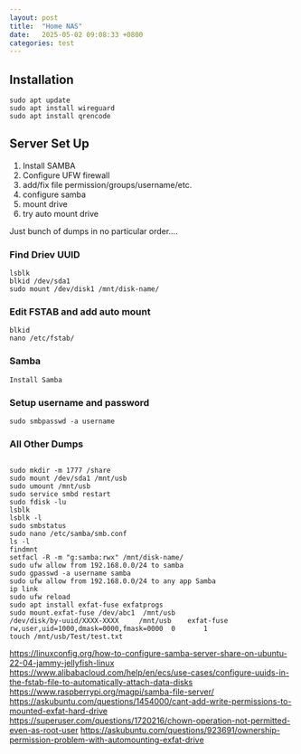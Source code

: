 ```yaml
---
layout: post
title:  "Home NAS"
date:   2025-05-02 09:08:33 +0800
categories: test
---
```


## Installation

```
sudo apt update
sudo apt install wireguard
sudo apt install qrencode
```

## Server Set Up

1) Install SAMBA
2) Configure UFW firewall
3) add/fix file permission/groups/username/etc.
4) configure samba
5) mount drive
6) try auto mount drive


Just bunch of dumps in no particular order....
### Find Driev UUID
```
lsblk
blkid /dev/sda1
sudo mount /dev/disk1 /mnt/disk-name/

```
### Edit FSTAB and add auto mount
```
blkid
nano /etc/fstab/

```

### Samba
```
Install Samba

```

### Setup username and password 
```
sudo smbpasswd -a username
```


### All Other Dumps
```

sudo mkdir -m 1777 /share
sudo mount /dev/sda1 /mnt/usb
sudo umount /mnt/usb
sudo service smbd restart
sudo fdisk -lu
lsblk
lsblk -l
sudo smbstatus
sudo nano /etc/samba/smb.conf
ls -l
findmnt
setfacl -R -m "g:samba:rwx" /mnt/disk-name/
sudo ufw allow from 192.168.0.0/24 to samba
sudo gpasswd -a username samba
sudo ufw allow from 192.168.0.0/24 to any app Samba
ip link
sudo ufw reload
sudo apt install exfat-fuse exfatprogs
sudo mount.exfat-fuse /dev/abc1  /mnt/usb
/dev/disk/by-uuid/XXXX-XXXX     /mnt/usb    exfat-fuse      rw,user,uid=1000,dmask=0000,fmask=0000  0       1
touch /mnt/usb/Test/test.txt

```
https://linuxconfig.org/how-to-configure-samba-server-share-on-ubuntu-22-04-jammy-jellyfish-linux
https://www.alibabacloud.com/help/en/ecs/use-cases/configure-uuids-in-the-fstab-file-to-automatically-attach-data-disks
https://www.raspberrypi.org/magpi/samba-file-server/
https://askubuntu.com/questions/1454000/cant-add-write-permissions-to-mounted-exfat-hard-drive
https://superuser.com/questions/1720216/chown-operation-not-permitted-even-as-root-user
https://askubuntu.com/questions/923691/ownership-permission-problem-with-automounting-exfat-drive
